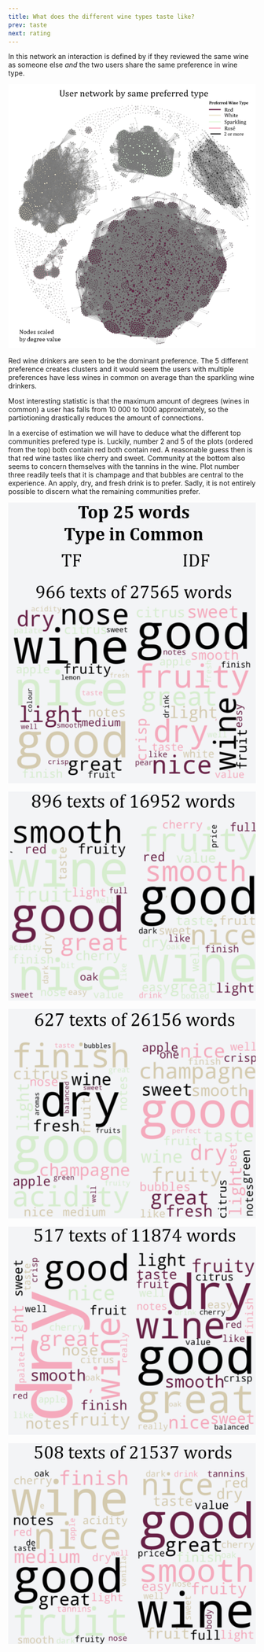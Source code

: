 ```yaml
---
title: What does the different wine types taste like?
prev: taste
next: rating
---
```


In this network an interaction is defined by if they reviewed the same wine as someone else _and_ the two users share the same preference in wine type.

![](/images/User_Network_TYPE.png)

Red wine drinkers are seen to be the dominant preference. The 5 different preference creates clusters and it would seem the users with multiple preferences have less wines in common on average than the sparkling wine drinkers.

Most interesting statistic is that the maximum amount of degrees (wines in common) a user has falls from 10 000 to 1000 approximately, so the partiotioning drastically reduces the amount of connections.

In a exercise of estimation we will have to deduce what the different top communities prefered type is. Luckily, number 2 and 5 of the plots (ordered from the top) both contain red both contain red. A reasonable guess then is that red wine tastes like cherry and sweet. Community at the bottom also seems to concern themselves with the tannins in the wine. Plot number three readily teels that it is champage and that bubbles are central to the experience. An apply, dry, and fresh drink is to prefer. Sadly, it is not entirely possible to discern what the remaining communities prefer.
 
![](/images/type_1.png)
 
![](/images/type_2.png)
 
![](/images/type_3.png)
 
![](/images/type_4.png)
 
![](/images/type_5.png)
